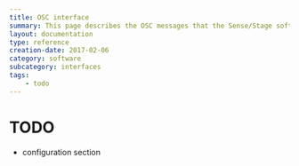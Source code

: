 ```yaml
---
title: OSC interface
summary: This page describes the OSC messages that the Sense/Stage software sends and understands
layout: documentation
type: reference
creation-date: 2017-02-06
category: software
subcategory: interfaces
tags:
    - todo
---
```




# TODO

- configuration section
